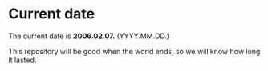 # Current date

The current date is **2006.02.07.** (YYYY.MM.DD.)

This repository will be good when the world ends, so we will know how long it lasted.